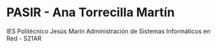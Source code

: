 # PASIR - Ana Torrecilla Martín

IES Politécnico Jesús Marín
Administración de Sistemas Informáticos en Red - S21AR

